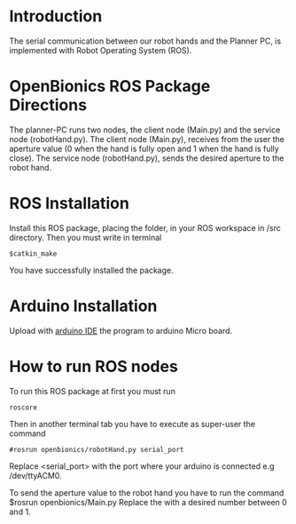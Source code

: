 # Introduction

The serial communication between our robot hands and the Planner PC, is implemented with Robot Operating System (ROS). 

# OpenBionics ROS Package Directions

The planner-PC runs two nodes, the client node (Main.py) and the service node (robotHand.py).
The client node (Main.py), receives from the user the aperture value 
(0 when the hand is fully open and 1 when the hand is fully close).
The service node (robotHand.py), sends the desired aperture to the robot hand. 

# ROS Installation

Install this ROS package, placing the folder, in your ROS workspace in /src directory. 
Then you must write in terminal 
	
	$catkin_make
	
You have successfully installed the package.

# Arduino Installation

Upload with [arduino IDE](http://arduino.cc/en/main/software) the program to arduino Micro board. 

# How to run ROS nodes

To run this ROS package at first you must run 

	roscore
	
Then in another terminal tab you have to execute as super-user the command 
	
	#rosrun openbionics/robotHand.py serial_port 

Replace <serial_port> with the port where your arduino is connected e.g /dev/ttyACM0. 

To send the aperture value to the robot hand you have to run the command
	$rosrun openbionics/Main.py <aperture> 
Replace the <aperture> with a desired number between 0 and 1.
